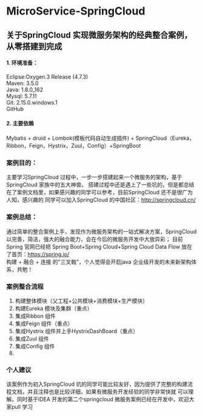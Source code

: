 # MicroService-SpringCloud
## 关于SpringCloud 实现微服务架构的经典整合案例，从零搭建到完成

#### 1. 环境准备：
  Eclipse:Oxygen.3 Release (4.7.3)<br>
  Maven: 3.5.0<br>
  Java: 1.8.0_162<br>
  Mysql: 5.7.11<br>
  Git: 2.15.0.windows.1<br>
  GitHub
  
#### 2. 主要依赖
  Mybatis + druid + Lombok(模板代码自动生成插件) + SpringCloud（Eureka，Ribbon，Feign，Hystrix，Zuul，Config）+SpringBoot
  
### 案例目的：
  主要学习SpringCloud 过程中，一步一步搭建起来一个微服务的架构，基于 SpringCloud 家族中的五大神兽。
  搭建过程中还是遇上了一些坑的，但是都总结在了案例文档里，如果感兴趣的同学可以参考，目前SpringCloud 还不是很广为人知，感兴趣的
  同学可以加入SpringCloud 的中国社区：http://springcloud.cn/
  
### 案例总结：
  通过简单的整合案例上手，发现作为微服务架构的一站式解决方案，SpringCloud 以完善，简洁，强大的融合能力，会在今后的微服务开发中大放异彩；
  目前Spring 官网已经把 Spring Boot+Spring Cloud+Spring Cloud Data Flow 放在了首页：https://spring.io/   <br>
  构建 + 融合 + 连接 的"三叉戟"，个人觉得会开启java
  企业级开发的未来新架构体系，共勉！
  
### 案例整合流程
  1. 构建整体模块（父工程+公共模块+消费模块+生产模块）
  2. 构建Eureka 模块及集群（重点）
  3. 集成Ribbon 组件
  4. 集成Feign 组件（重点）
  5. 集成Hystrix 组件并上手HystrixDashBoard（重点）
  6. 集成Zuul 组件
  7. 集成Config 组件
  8. 
  
### 个人建议
   该案例作为初入SpringCloud 坑的同学可能比较友好，因为提供了完整的构建流程文档，并且注释也是比较详细，如果有微服务开发经验的同学非常快就
   可以理解。同时基于IDEA 开发的第二个springcloud 微服务案例已经在开发中，欢迎大家pull 学习
   

  
  
  


